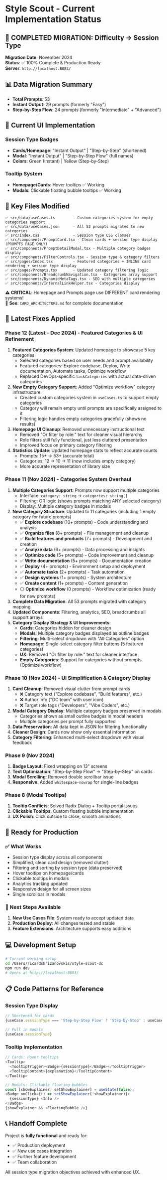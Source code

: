# Style Scout - Current Implementation Status

## 🎯 COMPLETED MIGRATION: Difficulty → Session Type

**Migration Date**: November 2024  
**Status**: ✅ 100% Complete & Production Ready  
**Server**: `http://localhost:8083/`

## 📊 Data Migration Summary

- **Total Prompts**: 53
- **Instant Output**: 29 prompts (formerly "Easy")  
- **Step-by-Step Flow**: 24 prompts (formerly "Intermediate" + "Advanced")

## 🎨 Current UI Implementation

### Session Type Badges
- **Cards/Homepage**: "Instant Output" | "Step-by-Step" (shortened)
- **Modal**: "Instant Output" | "Step-by-Step Flow" (full names)
- **Colors**: Green (Instant) | Yellow (Step-by-Step)

### Tooltip System
- **Homepage/Cards**: Hover tooltips ✅ Working
- **Modals**: Clickable floating bubble tooltips ✅ Working

## 🔧 Key Files Modified

```
✅ src/data/useCases.ts        - Custom categories system for empty categories support
✅ src/data/useCases.json      - All 53 prompts migrated to new categories  
✅ src/index.css               - Session type CSS classes
✅ src/components/PromptCard.tsx - Clean cards + session type display (PROMPTS PAGE ONLY)
✅ src/components/PromptDetailModal.tsx - Multiple category badges display
✅ src/components/FilterControls.tsx - Session type & category filters
✅ src/pages/Index.tsx         - Featured categories + INLINE card rendering + session type display  
✅ src/pages/Prompts.tsx       - Updated category filtering logic
✅ src/components/BreadcrumbNavigation.tsx - Categories array support
✅ src/components/DynamicMetaTags.tsx - SEO with multiple categories
✅ src/components/InternalLinkHelper.tsx - Categories display
```

⚠️ **CRITICAL**: Homepage and Prompts page use DIFFERENT card rendering systems!  
📖 **See**: `CARD_ARCHITECTURE.md` for complete documentation

## 🎯 Latest Fixes Applied

### Phase 12 (Latest - Dec 2024) - Featured Categories & UI Refinement
1. **Featured Categories System**: Updated homepage to showcase 5 key categories
   - Selected categories based on user needs and prompt availability
   - Featured categories: Explore codebase, Deploy, Write documentation, Automate tasks, Optimize workflow
   - Replaced DevOps-specific `taskCategories` with actual data-driven categories
2. **New Empty Category Support**: Added "Optimize workflow" category infrastructure
   - Created custom categories system in `useCases.ts` to support empty categories
   - Category will remain empty until prompts are specifically assigned to it
   - Filtering logic handles empty categories gracefully (shows no results)
3. **Homepage UI Cleanup**: Removed unnecessary instructional text
   - Removed "Or filter by role:" text for cleaner visual hierarchy  
   - Role filters still fully functional, just less cluttered presentation
   - Improved focus on primary category filtering
4. **Statistics Update**: Updated homepage stats to reflect accurate counts
   - Prompts: 15+ → 53+ (accurate total)
   - Categories: 12 → 10 → 11 (now includes empty category)
   - More accurate representation of library size

### Phase 11 (Nov 2024) - Categories System Overhaul
1. **Multiple Categories Support**: Prompts now support multiple categories
   - Interface: `category: string` → `categories: string[]`
   - Filtering: OR logic (shows prompts matching ANY selected category)
   - Display: Multiple category badges in modals
2. **New Category Structure**: Updated to 11 categories (including 1 empty category for future prompts)
   - ✅ **Explore codebase** (10+ prompts) - Code understanding and analysis
   - ✅ **Organize files** (8+ prompts) - File management and cleanup
   - ✅ **Build features and products** (7+ prompts) - Development and creation
   - ✅ **Analyze data** (6+ prompts) - Data processing and insights
   - ✅ **Optimize code** (5+ prompts) - Code improvement and cleanup
   - ✅ **Write documentation** (5+ prompts) - Documentation creation
   - ✅ **Deploy** (4+ prompts) - Environment setup and deployment
   - ✅ **Automate tasks** (2+ prompts) - Task automation
   - ✅ **Design systems** (1+ prompts) - System architecture
   - ✅ **Create content** (1+ prompts) - Content generation
   - ⚪ **Optimize workflow** (0 prompts) - Workflow optimization (ready for new prompts)
3. **Complete Data Migration**: All 53 prompts migrated with category mapping
4. **Updated Components**: Filtering, analytics, SEO, breadcrumbs all support arrays
5. **Category Display Strategy & UI Improvements**:
   - **Cards**: Categories hidden for cleaner design
   - **Modals**: Multiple category badges displayed as outline badges
   - **Filtering**: Multi-select dropdown with "All Categories" option
   - **Homepage**: Single-select category filter buttons (5 featured categories)
   - **UX**: Removed "Or filter by role:" text for cleaner interface
   - **Empty Categories**: Support for categories without prompts (Optimize workflow)

### Phase 10 (Nov 2024) - UI Simplification & Category Display
1. **Card Cleanup**: Removed visual clutter from prompt cards
   - ❌ Category text ("Explore codebase", "Build features", etc.)
   - ❌ Author info ("DC team" with user icon)
   - ❌ Target role tags ("Developers", "Vibe Coders", etc.)
2. **Modal Category Display**: Multiple category badges preserved in modals
   - Categories shown as small outline badges in modal headers
   - Multiple categories per prompt fully supported
3. **Data Preservation**: All data kept in JSON for filtering functionality
4. **Cleaner Design**: Cards now show only essential information
5. **Category Filtering**: Enhanced multi-select dropdown with visual feedback

### Phase 9 (Nov 2024)
1. **Badge Layout**: Fixed wrapping on 13" screens
2. **Text Optimization**: "Step-by-Step Flow" → "Step-by-Step" on cards
3. **Modal Scrolling**: Removed double scrollbar issue
4. **Responsive**: Added `whitespace-nowrap` for single-line badges

### Phase 8 (Modal Tooltips)
1. **Tooltip Conflicts**: Solved Radix Dialog + Tooltip portal issues
2. **Clickable Tooltips**: Custom floating bubble implementation
3. **UX Polish**: Click outside to close, smooth animations

## 🚀 Ready for Production

### ✅ What Works
- Session type display across all components
- Simplified, clean card design (removed clutter)
- Filtering and sorting by session type (data preserved)
- Hover tooltips on homepage/cards
- Clickable tooltips in modals
- Analytics tracking updated
- Responsive design for all screen sizes
- Single scrollbar in modals

### 🎯 Next Steps Available
1. **New Use Cases File**: System ready to accept updated data
2. **Production Deploy**: All changes tested and stable
3. **Feature Extensions**: Architecture supports easy additions

## 💻 Development Setup

```bash
# Current working setup
cd /Users/ricardskrizanovskis/style-scout-dc
npm run dev
# Opens at http://localhost:8083/
```

## 📋 Code Patterns for Reference

### Session Type Display
```typescript
// Shortened for cards
{useCase.sessionType === 'Step-by-Step Flow' ? 'Step-by-Step' : useCase.sessionType}

// Full in modals  
{useCase.sessionType}
```

### Tooltip Implementation
```typescript
// Cards: Hover tooltips
<Tooltip>
  <TooltipTrigger><Badge>{sessionType}</Badge></TooltipTrigger>
  <TooltipContent>{explanation}</TooltipContent>
</Tooltip>

// Modals: Clickable floating bubbles
const [showExplainer, setShowExplainer] = useState(false);
<Badge onClick={() => setShowExplainer(!showExplainer)}>
  {sessionType} <Info />
</Badge>
{showExplainer && <FloatingBubble />}
```

## 📞 Handoff Complete

Project is **fully functional** and ready for:
- ✅ Production deployment
- ✅ New use cases integration  
- ✅ Further feature development
- ✅ Team collaboration

All session type migration objectives achieved with enhanced UX.